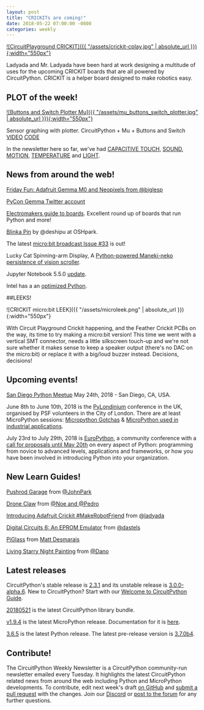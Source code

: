 ```yaml
---
layout: post
title: "CRICKITs are coming!"
date: 2018-05-22 07:00:00 -0800
categories: weekly
---
```


[![CircuitPlayground CRICKIT]({{ "/assets/crickit-cplay.jpg" | absolute_url }}){:width="550px"}](https://www.adafruit.com/product/3093)

Ladyada and Mr. Ladyada have been hard at work designing a multitude of uses for the upcoming
CRICKIT boards that are all powered by CircuitPython. CRICKIT is a helper board designed to make
robotics easy.

## PLOT of the week!

[![Buttons and Switch Plotter Mu]({{ "/assets/mu_buttons_switch_plotter.jpg" | absolute_url }}){:width="550px"}](https://www.youtube.com/watch?v=OX8fv8PONR0)

Sensor graphing with plotter. CircuitPython + Mu + Buttons and Switch [VIDEO](https://www.youtube.com/watch?v=OX8fv8PONR0) [CODE](https://github.com/adafruit/Adafruit_Learning_System_Guides/blob/master/Sensor_Plotting_With_Mu_CircuitPython/buttons_switch.py)

In the newsletter here so far, we've had [CAPACITIVE TOUCH](https://learn.adafruit.com/sensor-plotting-with-mu-and-circuitpython/capacitive-touch),  [SOUND](https://learn.adafruit.com/sensor-plotting-with-mu-and-circuitpython/sound),  [MOTION](https://learn.adafruit.com/sensor-plotting-with-mu-and-circuitpython/motion),  [TEMPERATURE](https://learn.adafruit.com/sensor-plotting-with-mu-and-circuitpython/temperature) and [LIGHT](https://learn.adafruit.com/sensor-plotting-with-mu-and-circuitpython/light).

## News from around the web!

[Friday Fun: Adafruit Gemma M0 and Neopixels from @biglesp](http://bigl.es/friday-fun-adafruit-gemma-m0-and-neopixels/)

[PyCon Gemma Twitter account](https://twitter.com/pycon_gemma)

[Electromakers guide to boards](https://www.electromaker.io/board-guide). Excellent round up of boards that run Python and more!

[Blinka Pin](https://oshpark.com/shared_projects/gLEb9MlK) by @deshipu at OSHpark.

The latest [micro:bit broadcast Issue #33](https://mailchi.mp/4ea43825d129/microbit-broadcast-issue-33?e=65d8a05088) is out! 

Lucky Cat Spinning-arm Display, A [Python-powered Maneki-neko persistence of vision scroller](https://martinfitzpatrick.name/article/lucky-spinning-arm-message-cat/).

Jupyter Notebook 5.5.0 [update](https://groups.google.com/forum/#!topic/jupyter/sLFSOkx3QLs).

Intel has a an [optimized Python](https://software.seek.intel.com/python-distribution).

##LEEKS!

![CRICKIT micro:bit LEEK]({{ "/assets/microleek.png" | absolute_url }}){:width="550px"}

With Circuit Playground Crickit happening, and the Feather Crickit PCBs on the way, its time to try making a micro:bit version! This time we went with a vertical SMT connector, needs a little silkscreen touch-up and we're not sure whether it makes sense to keep a speaker output (there's no DAC on the micro:bit) or replace it with a big/loud buzzer instead. Decisions, decisions!

## Upcoming events!

[San Diego Python Meetup](https://www.meetup.com/pythonsd/events/246559162/) May 24th, 2018 - San Diego, CA, USA.

June 8th to June 10th, 2018 is the [PyLondinium](https://pylondinium.org/) conference in the UK, organised by PSF volunteers in the City of London. There are at least MicroPython sessions: [Micropython Gotchas](https://pylondinium.org/talk.html?talk_id=7) & [MicroPython used in industrial applications](https://pylondinium.org/talk.html?talk_id=15).

July 23rd to July 29th, 2018 is [EuroPython](https://ep2018.europython.eu/), a community conference with a [call for proposals until May 20th](https://ep2018.europython.eu/en/call-for-proposals/) on every aspect of Python: programming from novice to advanced levels, applications and frameworks, or how you have been involved in introducing Python into your organization.

## New Learn Guides!

[Pushrod Garage](https://learn.adafruit.com/pushrod-garage) from [@JohnPark](https://learn.adafruit.com/users/johnpark)

[Drone Claw](https://learn.adafruit.com/drone-claw) from [@Noe and @Pedro](https://learn.adafruit.com/users/pixil3d)

[Introducing Adafruit Crickit #MakeRobotFriend](https://learn.adafruit.com/adafruit-crickit-creative-robotic-interactive-construction-kit) from [@ladyada](https://learn.adafruit.com/users/adafruit2)

[Digital Circuits 6: An EPROM Emulator](https://learn.adafruit.com/digital-circuits-6-eprom-emulator) from [@dastels](https://learn.adafruit.com/users/dastels)

[PiGlass](https://learn.adafruit.com/piglass-wearable-raspberry-pi-computer) from [Matt Desmarais](https://learn.adafruit.com/users/matt8588)

[Living Starry Night Painting](https://learn.adafruit.com/animated-starry-night-circuit-playground-express) from [@Dano](https://learn.adafruit.com/users/danowall)

## Latest releases

CircuitPython's stable release is [2.3.1](https://github.com/adafruit/circuitpython/releases/latest) and its unstable release is [3.0.0-alpha.6](https://github.com/adafruit/circuitpython/releases). New to CircuitPython? Start with our [Welcome to CircuitPython Guide](https://learn.adafruit.com/welcome-to-circuitpython).

[20180521](https://github.com/adafruit/Adafruit_CircuitPython_Bundle/releases/latest) is the latest CircuitPython library bundle.

[v1.9.4](https://micropython.org/download) is the latest MicroPython release. Documentation for it is [here](http://docs.micropython.org/en/latest/pyboard/).

[3.6.5](https://www.python.org/downloads/) is the latest Python release. The latest pre-release version is [3.7.0b4](https://www.python.org/download/pre-releases/).

## Contribute!

The CircuitPython Weekly Newsletter is a CircuitPython community-run newsletter emailed every Tuesday. It highlights the latest CircuitPython related news from around the web including Python and MicroPython developments. To contribute, edit next week's draft [on GitHub](https://github.com/adafruit/circuitpython-weekly-newsletter/tree/gh-pages/_drafts) and [submit a pull request](https://help.github.com/articles/editing-files-in-your-repository/) with the changes. Join our [Discord](https://adafru.it/discord) or [post to the forum](https://forums.adafruit.com/viewforum.php?f=60) for any further questions.
